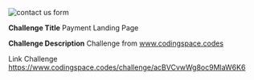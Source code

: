 ![contact us form](./design/desktop.svg)

**Challenge Title**
Payment Landing Page

**Challenge Description**
Challenge from www.codingspace.codes

Link Challenge https://www.codingspace.codes/challenge/acBVCvwWg8oc9MlaW6K6
